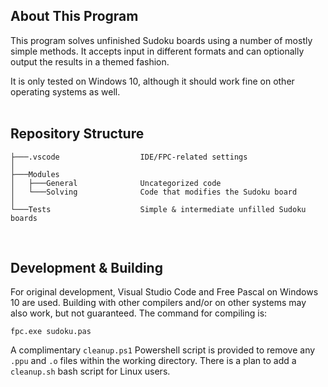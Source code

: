 ## About This Program
This program solves unfinished Sudoku boards using a number of mostly simple methods. It accepts input in different formats and can optionally output the results in a themed fashion.

It is only tested on Windows 10, although it should work fine on other operating systems as well.
<br><br>

## Repository Structure

    ├───.vscode                  IDE/FPC-related settings
    │
    ├───Modules
    │   ├───General              Uncategorized code
    │   └───Solving              Code that modifies the Sudoku board
    │
    └───Tests                    Simple & intermediate unfilled Sudoku boards
 <br>
 
## Development & Building
For original development, Visual Studio Code and Free Pascal on Windows 10 are used. Building with other compilers and/or on other systems may also work, but not guaranteed.
The command for compiling is:

    fpc.exe sudoku.pas
    

A complimentary `cleanup.ps1` Powershell script is provided to remove any `.ppu` and `.o` files within the working directory. There is a plan to add a `cleanup.sh` bash script for Linux users.
